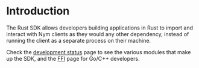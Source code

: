 # Introduction
The Rust SDK allows developers building applications in Rust to import and interact with Nym clients as they would any other dependency, instead of running the client as a separate process on their machine.

Check the [development status](./rust/development-status) page to see the various modules that make up the SDK, and the [FFI](./rust/ffi) page for Go/C++ developers.
